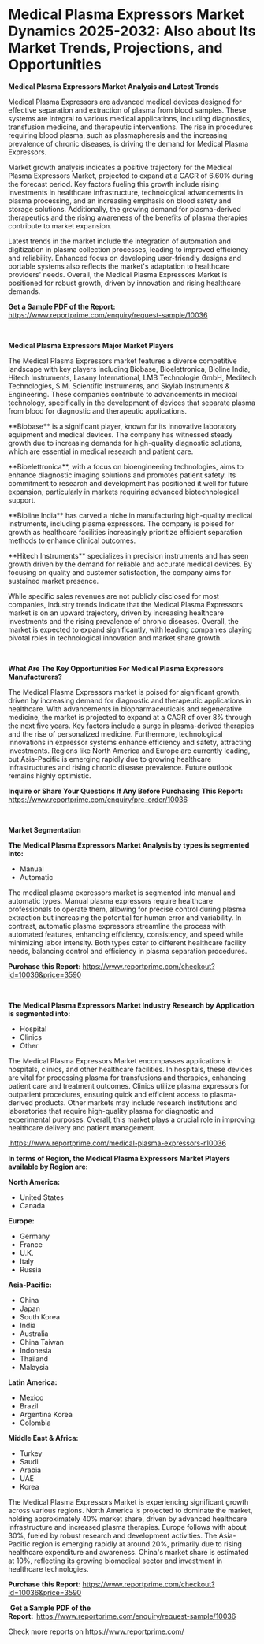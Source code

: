 <p><h1>Medical Plasma Expressors Market Dynamics 2025-2032: Also about Its Market Trends, Projections, and Opportunities</h1></p><p><strong>Medical Plasma Expressors Market Analysis and Latest Trends</strong></p>
<p><p>Medical Plasma Expressors are advanced medical devices designed for effective separation and extraction of plasma from blood samples. These systems are integral to various medical applications, including diagnostics, transfusion medicine, and therapeutic interventions. The rise in procedures requiring blood plasma, such as plasmapheresis and the increasing prevalence of chronic diseases, is driving the demand for Medical Plasma Expressors.</p><p>Market growth analysis indicates a positive trajectory for the Medical Plasma Expressors Market, projected to expand at a CAGR of 6.60% during the forecast period. Key factors fueling this growth include rising investments in healthcare infrastructure, technological advancements in plasma processing, and an increasing emphasis on blood safety and storage solutions. Additionally, the growing demand for plasma-derived therapeutics and the rising awareness of the benefits of plasma therapies contribute to market expansion.</p><p>Latest trends in the market include the integration of automation and digitization in plasma collection processes, leading to improved efficiency and reliability. Enhanced focus on developing user-friendly designs and portable systems also reflects the market's adaptation to healthcare providers' needs. Overall, the Medical Plasma Expressors Market is positioned for robust growth, driven by innovation and rising healthcare demands.</p></p>
<p><strong>Get a Sample PDF of the Report:&nbsp;</strong> <a href="https://www.reportprime.com/enquiry/request-sample/10036?utm_campaign=3203&utm_medium=2&utm_source=Github&utm_content=ia&utm_term=20032025&utm_id=medical-plasma-expressors">https://www.reportprime.com/enquiry/request-sample/10036</a></p>
<p>&nbsp;</p>
<p><strong>Medical Plasma Expressors Major Market Players</strong></p>
<p><p>The Medical Plasma Expressors market features a diverse competitive landscape with key players including Biobase, Bioelettronica, Bioline India, Hitech Instruments, Lasany International, LMB Technologie GmbH, Meditech Technologies, S.M. Scientific Instruments, and Skylab Instruments & Engineering. These companies contribute to advancements in medical technology, specifically in the development of devices that separate plasma from blood for diagnostic and therapeutic applications.</p><p>**Biobase** is a significant player, known for its innovative laboratory equipment and medical devices. The company has witnessed steady growth due to increasing demands for high-quality diagnostic solutions, which are essential in medical research and patient care.</p><p>**Bioelettronica**, with a focus on bioengineering technologies, aims to enhance diagnostic imaging solutions and promotes patient safety. Its commitment to research and development has positioned it well for future expansion, particularly in markets requiring advanced biotechnological support.</p><p>**Bioline India** has carved a niche in manufacturing high-quality medical instruments, including plasma expressors. The company is poised for growth as healthcare facilities increasingly prioritize efficient separation methods to enhance clinical outcomes. </p><p>**Hitech Instruments** specializes in precision instruments and has seen growth driven by the demand for reliable and accurate medical devices. By focusing on quality and customer satisfaction, the company aims for sustained market presence.</p><p>While specific sales revenues are not publicly disclosed for most companies, industry trends indicate that the Medical Plasma Expressors market is on an upward trajectory, driven by increasing healthcare investments and the rising prevalence of chronic diseases. Overall, the market is expected to expand significantly, with leading companies playing pivotal roles in technological innovation and market share growth.</p></p>
<p>&nbsp;</p>
<p><strong>What Are The Key Opportunities For Medical Plasma Expressors Manufacturers?</strong></p>
<p><p>The Medical Plasma Expressors market is poised for significant growth, driven by increasing demand for diagnostic and therapeutic applications in healthcare. With advancements in biopharmaceuticals and regenerative medicine, the market is projected to expand at a CAGR of over 8% through the next five years. Key factors include a surge in plasma-derived therapies and the rise of personalized medicine. Furthermore, technological innovations in expressor systems enhance efficiency and safety, attracting investments. Regions like North America and Europe are currently leading, but Asia-Pacific is emerging rapidly due to growing healthcare infrastructures and rising chronic disease prevalence. Future outlook remains highly optimistic.</p></p>
<p><strong>Inquire or Share Your Questions If Any Before Purchasing This Report:</strong> <a href="https://www.reportprime.com/enquiry/pre-order/10036?utm_campaign=3203&utm_medium=2&utm_source=Github&utm_content=ia&utm_term=20032025&utm_id=medical-plasma-expressors">https://www.reportprime.com/enquiry/pre-order/10036</a></p>
<p>&nbsp;</p>
<p><strong>Market Segmentation</strong></p>
<p><strong>The Medical Plasma Expressors Market Analysis by types is segmented into:</strong></p>
<p><ul><li>Manual</li><li>Automatic</li></ul></p>
<p><p>The medical plasma expressors market is segmented into manual and automatic types. Manual plasma expressors require healthcare professionals to operate them, allowing for precise control during plasma extraction but increasing the potential for human error and variability. In contrast, automatic plasma expressors streamline the process with automated features, enhancing efficiency, consistency, and speed while minimizing labor intensity. Both types cater to different healthcare facility needs, balancing control and efficiency in plasma separation procedures.</p></p>
<p><strong>Purchase this Report:&nbsp;</strong><a href="https://www.reportprime.com/checkout?id=10036&price=3590&utm_campaign=3203&utm_medium=2&utm_source=Github&utm_content=ia&utm_term=20032025&utm_id=medical-plasma-expressors">https://www.reportprime.com/checkout?id=10036&price=3590</a></p>
<p>&nbsp;</p>
<p><strong>The Medical Plasma Expressors Market Industry Research by Application is segmented into:</strong></p>
<p><ul><li>Hospital</li><li>Clinics</li><li>Other</li></ul></p>
<p><p>The Medical Plasma Expressors Market encompasses applications in hospitals, clinics, and other healthcare facilities. In hospitals, these devices are vital for processing plasma for transfusions and therapies, enhancing patient care and treatment outcomes. Clinics utilize plasma expressors for outpatient procedures, ensuring quick and efficient access to plasma-derived products. Other markets may include research institutions and laboratories that require high-quality plasma for diagnostic and experimental purposes. Overall, this market plays a crucial role in improving healthcare delivery and patient management.</p></p>
<p><a href="https://www.reportprime.com/medical-plasma-expressors-r10036?utm_campaign=3203&utm_medium=2&utm_source=Github&utm_content=ia&utm_term=20032025&utm_id=medical-plasma-expressors">&nbsp;https://www.reportprime.com/medical-plasma-expressors-r10036</a></p>
<p><strong>In terms of Region, the Medical Plasma Expressors Market Players available by Region are:</strong></p>
<p>
    <p> <strong> North America: </strong>
        <ul>
            <li>United States</li>
            <li>Canada</li>
        </ul>
        </p> 
    <p> <strong> Europe: </strong>
        <ul>
            <li>Germany</li>
            <li>France</li>
            <li>U.K.</li>
            <li>Italy</li>
            <li>Russia</li>
        </ul>
        </p> 
    <p> <strong> Asia-Pacific: </strong>
        <ul>
            <li>China</li>
            <li>Japan</li>
            <li>South Korea</li>
            <li>India</li>
            <li>Australia</li>
            <li>China Taiwan</li>
            <li>Indonesia</li>
            <li>Thailand</li>
            <li>Malaysia</li>
        </ul>
        </p> 
    <p> <strong> Latin America: </strong>
        <ul>
            <li>Mexico</li>
            <li>Brazil</li>
            <li>Argentina Korea</li>
            <li>Colombia</li>
        </ul>
        </p> 
    <p> <strong> Middle East & Africa: </strong>
        <ul>
            <li>Turkey</li>
            <li>Saudi</li>
            <li>Arabia</li>
            <li>UAE</li>
            <li>Korea</li>
        </ul>
    </p>
    </p>
<p><p>The Medical Plasma Expressors Market is experiencing significant growth across various regions. North America is projected to dominate the market, holding approximately 40% market share, driven by advanced healthcare infrastructure and increased plasma therapies. Europe follows with about 30%, fueled by robust research and development activities. The Asia-Pacific region is emerging rapidly at around 20%, primarily due to rising healthcare expenditure and awareness. China's market share is estimated at 10%, reflecting its growing biomedical sector and investment in healthcare technologies.</p></p>
<p><strong>Purchase this Report: </strong><a href="https://www.reportprime.com/checkout?id=10036&price=3590&utm_campaign=3203&utm_medium=2&utm_source=Github&utm_content=ia&utm_term=20032025&utm_id=medical-plasma-expressors">https://www.reportprime.com/checkout?id=10036&price=3590</a></p>
<p>&nbsp;<strong>Get a Sample PDF of the Report:&nbsp;&nbsp;</strong><a href="https://www.reportprime.com/enquiry/request-sample/10036?utm_campaign=3203&utm_medium=2&utm_source=Github&utm_content=ia&utm_term=20032025&utm_id=medical-plasma-expressors">https://www.reportprime.com/enquiry/request-sample/10036</a></p>
<p><strong></strong></p>
<p>Check more reports on <a href="https://www.reportprime.com/?utm_campaign=3203&utm_medium=2&utm_source=Github&utm_content=ia&utm_term=20032025&utm_id=medical-plasma-expressors">https://www.reportprime.com/</a></p>